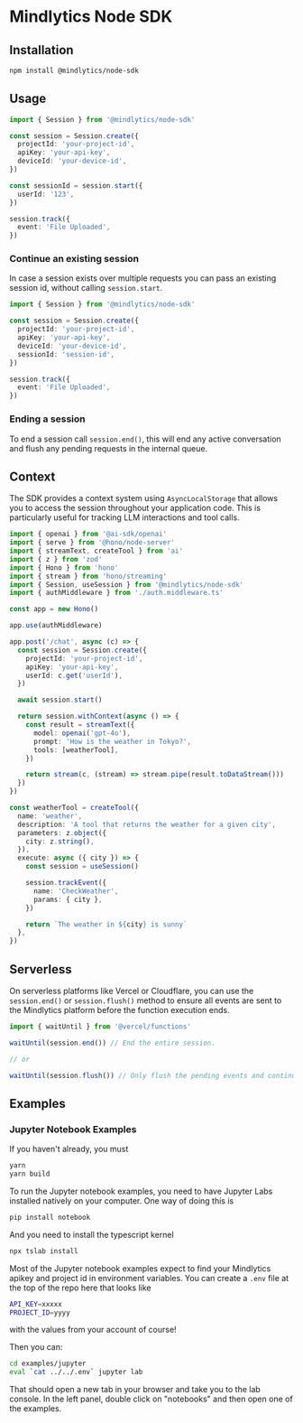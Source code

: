 # Mindlytics Node SDK

## Installation

```bash
npm install @mindlytics/node-sdk
```

## Usage

```ts
import { Session } from '@mindlytics/node-sdk'

const session = Session.create({
  projectId: 'your-project-id',
  apiKey: 'your-api-key',
  deviceId: 'your-device-id',
})

const sessionId = session.start({
  userId: '123',
})

session.track({
  event: 'File Uploaded',
})
```

### Continue an existing session

In case a session exists over multiple requests you can pass an existing session id, without calling `session.start`.

```ts
import { Session } from '@mindlytics/node-sdk'

const session = Session.create({
  projectId: 'your-project-id',
  apiKey: 'your-api-key',
  deviceId: 'your-device-id',
  sessionId: 'session-id',
})

session.track({
  event: 'File Uploaded',
})
```

### Ending a session

To end a session call `session.end()`, this will end any active conversation and flush any pending requests in the internal queue.

## Context

The SDK provides a context system using `AsyncLocalStorage` that allows you to access the session throughout your application code. This is particularly useful for tracking LLM interactions and tool calls.

```ts
import { openai } from '@ai-sdk/openai'
import { serve } from '@hono/node-server'
import { streamText, createTool } from 'ai'
import { z } from 'zod'
import { Hono } from 'hono'
import { stream } from 'hono/streaming'
import { Session, useSession } from '@mindlytics/node-sdk'
import { authMiddleware } from './auth.middleware.ts'

const app = new Hono()

app.use(authMiddleware)

app.post('/chat', async (c) => {
  const session = Session.create({
    projectId: 'your-project-id',
    apiKey: 'your-api-key',
    userId: c.get('userId'),
  })

  await session.start()

  return session.withContext(async () => {
    const result = streamText({
      model: openai('gpt-4o'),
      prompt: 'How is the weather in Tokyo?',
      tools: [weatherTool],
    })

    return stream(c, (stream) => stream.pipe(result.toDataStream()))
  })
})

const weatherTool = createTool({
  name: 'weather',
  description: 'A tool that returns the weather for a given city',
  parameters: z.object({
    city: z.string(),
  }),
  execute: async ({ city }) => {
    const session = useSession()

    session.trackEvent({
      name: 'CheckWeather',
      params: { city },
    })

    return `The weather in ${city} is sunny`
  },
})
```

## Serverless

On serverless platforms like Vercel or Cloudflare, you can use the `session.end()` or `session.flush()` method to ensure all events are sent to the Mindlytics platform before the function execution ends.

```ts
import { waitUntil } from '@vercel/functions'

waitUntil(session.end()) // End the entire session.

// or

waitUntil(session.flush()) // Only flush the pending events and continue the session in another request.
```

## Examples

### Jupyter Notebook Examples

If you haven't already, you must

```sh
yarn
yarn build
```

To run the Jupyter notebook examples, you need to have Jupyter Labs installed natively on your computer.  One way of doing this is

```sh
pip install notebook
```

And you need to install the typescript kernel

```sh
npx tslab install
```

Most of the Jupyter notebook examples expect to find your Mindlytics apikey and project id in environment variables.  You can create a `.env` file at the top of the repo here that looks like

```sh
API_KEY=xxxxx
PROJECT_ID=yyyy
```

with the values from your account of course!

Then you can:

```sh
cd examples/jupyter
eval `cat ../../.env` jupyter lab
```

That should open a new tab in your browser and take you to the lab console.  In the left panel, double click on "notebooks" and then open one of the examples.
